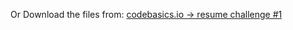 Or Download the files from: [codebasics.io -> resume challenge #1](https://codebasics.io/challenge/codebasics-resume-project-challenge)
